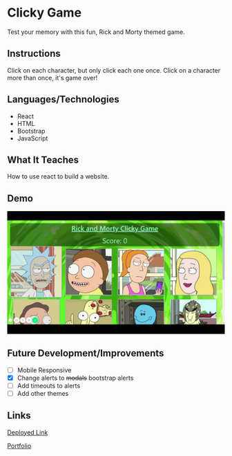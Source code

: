 # Clicky Game
Test your memory with this fun, Rick and Morty themed game. 

## Instructions
Click on each character, but only click each one once. Click on a character more than once, it's game over!

## Languages/Technologies 
* React
* HTML
* Bootstrap
* JavaScript

## What It Teaches
How to use react to build a website.

## Demo
![Demo Gif](./public/clickyGameDemo.gif)

## Future Development/Improvements
- [ ] Mobile Responsive
- [X] Change alerts to ~~modals~~ bootstrap alerts
- [ ] Add timeouts to alerts
- [ ] Add other themes

## Links
[Deployed Link](https://lmboyle.github.io/clickyGame/)

[Portfolio](https://lmboyle.github.io/)

